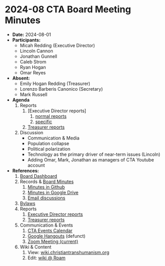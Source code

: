 # 2024-08 CTA Board Meeting Minutes

- **Date:** 2024-08-01
- **Participants:**
    - Micah Redding (Executive Director)
    - Lincoln Cannon
    - Jonathan Gunnell
    - Caleb Strom
    - Ryan Hogan
    - Omar Reyes
- **Absent:**
    - Emily Hogan Redding (Treasurer)
    - Lorenzo Barberis Canonico (Secretary)
    - Mark Russell
- **Agenda**
    1. Reports
        1. [Executive Director reports]
            1. [normal reports](https://www.christiantranshumanism.org/reports/membership)
            2. [specific](https://hackmd.io/@christian-transhumanism/rJvO2Jc3i)
        3. [Treasurer reports](https://www.christiantranshumanism.org/reports/treasurer)
    2. Discussion
        - Communication & Media
        - Population collapse
        - Political polarization
        - Technology as the primary driver of near-term issues (Lincoln)
        - Adding Omar, Mark, Jonathan as managers of CTA Youtube account
- **References:** 
    1. [Board Dashboard](https://github.com/christian-transhumanism/board/blob/main/board.md) 
    2. Records & [Board Minutes](https://github.com/christian-transhumanism/board)
        1. [Minutes in Github](https://github.com/christian-transhumanism/board)
        2. [Minutes in Google Drive](https://drive.google.com/open?id=0B7GmjSbYZdUdZHlmYzZkS0VYOUE)
        3. [Email discussions](https://groups.google.com/forum/#!forum/board-of-the-cta)
    3. [Bylaws](https://github.com/christian-transhumanism/bylaws)
    4. Reports
        1. [Executive Director reports](https://www.christiantranshumanism.org/reports/membership)
        2. [Treasurer reports](https://www.christiantranshumanism.org/reports/treasurer)
    5. Communication & Events
        1. [CTA Events Calendar](https://www.christiantranshumanism.org/calendar)
        2. [Google Hangouts](https://meet.google.com/vbv-ztvv-icw) (defunct)
        3. [Zoom Meeting (current)](https://www.christiantranshumanism.org/zoom)
    6. Wiki & Content
        1. View: [wiki.christiantranshumanism.org](https://wiki.christiantranshumanism.org)
        2. Edit: [wiki @ Roam](https://roamresearch.com/#/app/christiantranshumanism)





